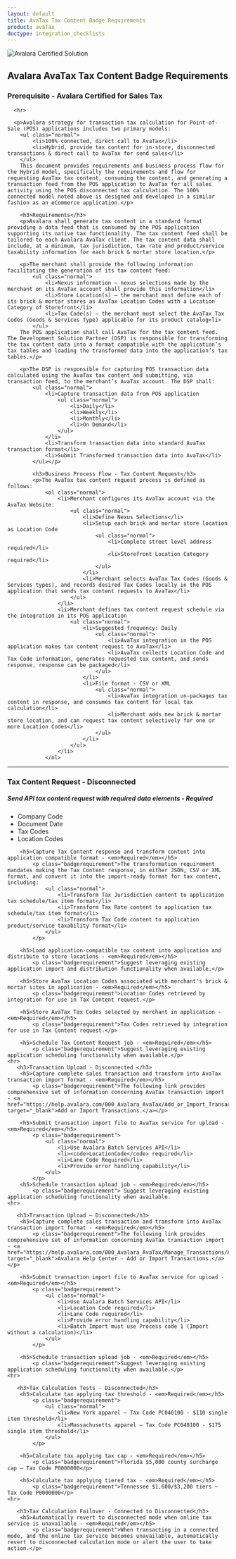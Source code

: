 ```yaml
---
layout: default
title: AvaTax Tax Content Badge Requirements
product: avaTax
doctype: integration_checklists
---
```

 <div class="row padding-top padding bottom">
    <div class="col-sm-2">
      <img src="/public/images/devdot/badges/taxcontent.svg" class="img-responsive" alt="Avalara Certified Solution">
    </div>
    <div class="col-sm-8 padding-top">
      <h2>Avalara AvaTax Tax Content Badge Requirements</h2>
      <h3>Prerequisite - Avalara Certified for Sales Tax</h3>
      
      <hr>
      
      <p>Avalara strategy for transaction tax calculation for Point-of-Sale (POS) applications includes two primary models:
        <ul class="normal">
            <li>100% connected, direct call to AvaTax</li>
            <li>Hybrid, provide tax content for in-store, disconnected transactions & direct call to AvaTax for send sales</li>
        </ul>
        This document provides requirements and business process flow for the Hybrid model, specifically the requirements and flow for requesting AvaTax tax content, consuming the content, and generating a transaction feed from the POS application to AvaTax for all sales activity using the POS disconnected tax calculation. The 100% connected model noted above is designed and developed in a similar fashion as an eCommerce application.</p>
        
        <h3>Requirements</h3>
        <p>Avalara shall generate tax content in a standard format providing a data feed that is consumed by the POS application supporting its native tax functionality. The tax content feed shall be tailored to each Avalara AvaTax client. The tax content data shall include, at a minimum, tax jurisdiction, tax rate and product/service taxability information for each brick & mortar store location.</p>
        
        <p>The merchant shall provide the following information facilitating the generation of its tax content feed:
            <ul class="normal">
                <li>Nexus information – nexus selections made by the merchant on its AvaTax account shall provide this information</li>
                <li>Store Location(s) – the merchant must define each of its brick & mortar stores as AvaTax Location Codes with a Location Category of Storefront</li>
                <li>Tax Code(s) – the merchant must select the AvaTax Tax Codes (Goods & Services Type) applicable for its product catalog<li>
            </ul>
        The POS application shall call AvaTax for the tax content feed. The Development Solution Partner (DSP) is responsible for transforming the tax content data into a format compatible with the application’s tax tables and loading the transformed data into the application’s tax tables.</p>
        
        <p>The DSP is responsible for capturing POS transaction data calculated using the AvaTax tax content and submitting, via transaction feed, to the merchant’s AvaTax account. The DSP shall:
            <ul class="normal">
                <li>Capture transaction data from POS application
                    <ul class="normal">
                        <li>Daily</li>
                        <li>Weekly</li>
                        <li>Monthly</li>
                        <li>On Demand</li>
                    </ul>
                </li>    
                <li>Transform transaction data into standard AvaTax transaction format</li>
                <li>Submit Transformed transaction data into AvaTax</li>
            </ul></p>
            
            <h3>Business Process Flow - Tax Content Request</h3>
            <p>The AvaTax tax content request process is defined as follows:
                <ol class="normal">
                    <li>Merchant configures its AvaTax account via the AvaTax Website:
                        <ul class="normal">
                            <li>Define Nexus Selections</li>
                            <li>Setup each brick and mortar store location as Location Code 
                                <ul class="normal">
                                    <li>Complete street level address required</li>
                                    <li>Storefront Location Category required</li>
                                </ul>
                            </li>
                            <li>Merchant selects AvaTax Tax Codes (Goods & Services types), and records desired Tax Codes locally in the POS application that sends tax content requests to AvaTax</li>
                        </ul>
                    </li>
                    <li>Merchant defines tax content request schedule via the integration in its POS application
                        <ul class="normal">
                            <li>Suggested frequency: Daily
                                <ul class="normal">
                                    <li>AvaTax integration in the POS application makes tax content request to AvaTax</li>
                                    <li>AvaTax collects Location Code and Tax Code information, generates requested tax content, and sends response, response can be packaged</li>
                                </ul>
                            </li>
                            <li>File format - CSV or XML
                                <ul class="normal">
                                    <li>AvaTax integration un-packages tax content in response, and consumes tax content for local tax calculation</li>
                                    <li>Merchant adds new brick & mortar store location, and can request tax content selectively for one or more Location Codes</li>
                                </ul>
                            </li>
                        </ul>
                    </li>
                </ol>
<hr>
      <h3>Tax Content Request - Disconnected</h3>
        <h5>Send API tax content request with required data elements   - <em>Required</em></h5>
            <p class="badgerequirement">
                <ul class="normal">
                    <li>Company Code</li>
                    <li>Document Date</li>
                    <li>Tax Codes</li>
                    <li>Location Codes</li>
                </ul>
            </p>
            
        <h5>Capture Tax Content response and transform content into application compatible format - <em>Required</em></h5>
            <p class="badgerequirement">The transformation requirement mandates making the Tax Content response, in either JSON, CSV or XML format, and convert it into the import-ready format for tax content, including:
                <ul class="normal">
                    <li>Transform Tax Jurisdiction content to application tax schedule/tax item format</li>
                    <li>Transform Tax Rate content to application tax schedule/tax item format</li>
                    <li>Transform Tax Code content to application product/service taxability format</li>
                </ul>
            </p>
            
        <h5>Load application-compatible tax content into application and distribute to store locations - <em>Required</em></h5>
            <p class="badgerequirement">Suggest leveraging existing application import and distribution functionality when available.</p>
            
        <h5>Store AvaTax Location Codes associated with merchant's brick & mortar sites in application - <em>Required</em></h5>
            <p class="badgerequirement">Location Codes retrieved by integration for use in Tax Content request.</p>
            
        <h5>Store AvaTax Tax Codes selected by merchant in application - <em>Required</em></h5>
            <p class="badgerequirement">Tax Codes retrieved by integration for use in Tax Content request.</p>
            
        <h5>Schedule Tax Content Request job - <em>Required</em></h5>
            <p class="badgerequirement">Suggest leveraging existing application scheduling functionality when available.</p>
    <hr>
       <h3>Transaction Upload - Disconnected </h3>     
        <h5>Capture complete sales transaction and transform into AvaTax transaction import format - <em>Required</em></h5>
            <p class="badgerequirement">The following link provides comprehensive set of information concerning AvaTax transaction import - <a href="https://help.avalara.com/000_Avalara_AvaTax/Add_or_Import_Transactions" target="_blank">Add or Import Transactions.</a></p>
            
        <h5>Submit transaction import file to AvaTax service for upload - <em>Required</em></h5>
            <p class="badgerequirement">
                <ul class="normal">
                    <li>Use Avalara Batch Services API</li>
                    <li><code>LocationCode</code> required</li>
                    <li>Lane Code Required</li>
                    <li>Provide error handling capability</li>
                </ul>
            </p>
        <h5>Schedule transaction upload job - <em>Required</em></h5>
            <p class="badgerequirement"> Suggest leveraging existing application scheduling functionality when available.
    <hr>
    
       <h3>Transaction Upload – Disconnected</h3>
        <h5>Capture complete sales transaction and transform into AvaTax transaction import format - <em>Required</em></h5>
            <p class="badgerequirement">The following link provides comprehensive set of information concerning AvaTax transaction import - <a href="https://help.avalara.com/000_Avalara_AvaTax/Manage_Transactions/Add_or_Import_Transactions" target="_blank">Avalara Help Center - Add or Import Transactions.</a></p>
            
        <h5>Submit transaction import file to AvaTax service for upload - <em>Required</em></h5>
            <p class="badgerequirement">
                <ul class="normal">
                    <li>Use Avalara Batch Services API</li>
                    <li>Location Code required</li>
                    <li>Lane Code required</li>
                    <li>Provide error handling capability</li>
                    <li>Batch Import must use Process code 1 (Import without a calculation)</li>
                </ul>
            </p>
            
        <h5>Schedule transaction upload job - <em>Required</em></h5>
            <p class="badgerequirement">Suggest leveraging existing application scheduling functionality when available.</p>
    <hr>
    
       <h3>Tax Calculation Tests - Disconnected</h3>
        <h5>Calculate tax applying tax threshold - <em>Required</em></h5>
            <p class="badgerequirement">
                <ul class="normal">
                    <li>New York apparel – Tax Code PC040100 - $110 single item threshold</li>
                    <li>Massachusetts apparel – Tax Code PC040100 - $175 single item threshold</li>
                </ul>
            </p>
            
        <h5>Calculate tax applying tax cap - <em>Required</em></h5>
            <p class="badgerequirement">Florida $5,000 county surcharge cap – Tax Code P0000000</p>
            
        <h5>Calculate tax applying tiered tax - <em>Required</em></h5>
            <p class="badgerequirement">Tennessee $1,600/$3,200 tiers – Tax Code P0000000</p>
    <hr>
    
       <h3>Tax Calculation Failover - Connected to Disconnected</h3>
        <h5>Automatically revert to disconnected mode when online tax service is unavailable - <em>Required</em></h5>
            <p class="badgerequirement">When transacting in a connected mode, and the online tax service becomes unavailable, automatically revert to disconnected calculation mode or alert the user to take action.</p>